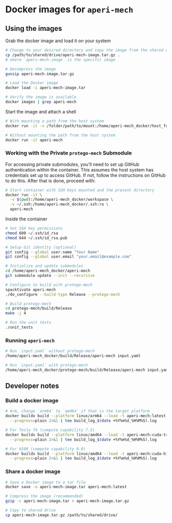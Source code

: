 # Docker images for `aperi-mech`

## Using the images

Grab the docker image and load it on your system

```bash
# Change to your desired directory and copy the image from the shared drive
cp /path/to/shared/drive/aperi-mech-image.tar.gz .
# where `aperi-mech-image` is the specific image

# Decompress the image
gunzip aperi-mech-image.tar.gz

# Load the Docker image
docker load -i aperi-mech-image.tar

# Verify the image is available
docker images | grep aperi-mech
```

Start the image and attach a shell

```bash
# With mounting a path from the host system
docker run -it -v /folder/path/to/mount:/home/aperi-mech_docker/host_folder aperi-mech
```

```bash
# Without mounting the path from the host system
docker run -it aperi-mech
```

### Working with the Private `protego-mech` Submodule

For accessing private submodules, you'll need to set up GitHub authentication within the container. This assumes the host system has credentials set up to access GitHub. If not, follow the instructions on GitHub to do this. After that is done, proceed with:

```bash
# Start container with SSH keys mounted and the present directory
docker run -it \
  -v $(pwd):/home/aperi-mech_docker/workspace \
  -v ~/.ssh:/home/aperi-mech_docker/.ssh:ro \
  aperi-mech
```

Inside the container

```bash
# Set SSH key permissions
chmod 600 ~/.ssh/id_rsa
chmod 644 ~/.ssh/id_rsa.pub

# Setup Git identity (optional)
git config --global user.name "Your Name"
git config --global user.email "your.email@example.com"

# Initialize and update submodules
cd /home/aperi-mech_docker/aperi-mech
git submodule update --init --recursive

# Configure to build with protego-mech
spacktivate aperi-mech
./do_configure --build-type Release --protego-mech

# Build protego-mech
cd protego-mech/build/Release
make -j 4

# Run the unit tests
./unit_tests
```

### Running `aperi-mech`

```bash
# Run `input.yaml` without protego-mech
/home/aperi-mech_docker/build/Release/aperi-mech input.yaml

# Run `input.yaml` with protego-mech
/home/aperi-mech_docker/protego-mech/build/Release/aperi-mech input.yaml
```

## Developer notes

### Build a docker image

```bash
# Arm, change `arm64` to `amd64` if that is the target platform
docker buildx build --platform linux/arm64 --load -t aperi-mech:latest -f Dockerfile . \
  --progress=plain 2>&1 | tee build_log_$(date +%Y%m%d_%H%M%S).log

# For Tesla T4 (compute capability 7.5)
docker buildx build --platform linux/amd64 --load -t aperi-mech:cuda-t4 --build-arg CUDA_ARCH=75 -f Dockerfile_Nvidia . \
  --progress=plain 2>&1 | tee build_log_$(date +%Y%m%d_%H%M%S).log

# For H100 (compute capability 9.0)
docker buildx build --platform linux/amd64 --load -t aperi-mech:cuda-h100 --build-arg CUDA_ARCH=90 -f Dockerfile_Nvidia . \
  --progress=plain 2>&1 | tee build_log_$(date +%Y%m%d_%H%M%S).log
```

### Share a docker image

```bash
# Save a Docker image to a tar file
docker save -o aperi-mech-image.tar aperi-mech:latest

# Compress the image (recommended)
gzip -c aperi-mech-image.tar > aperi-mech-image.tar.gz

# Copy to shared drive
cp aperi-mech-image.tar.gz /path/to/shared/drive/
```
